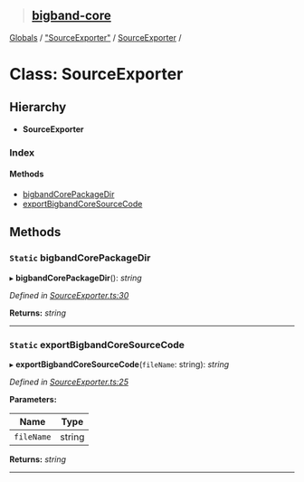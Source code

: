 > ## [bigband-core](../README.md)

[Globals](../globals.md) / ["SourceExporter"](../modules/_sourceexporter_.md) / [SourceExporter](_sourceexporter_.sourceexporter.md) /

# Class: SourceExporter

## Hierarchy

* **SourceExporter**

### Index

#### Methods

* [bigbandCorePackageDir](_sourceexporter_.sourceexporter.md#static-bigbandcorepackagedir)
* [exportBigbandCoreSourceCode](_sourceexporter_.sourceexporter.md#static-exportbigbandcoresourcecode)

## Methods

### `Static` bigbandCorePackageDir

▸ **bigbandCorePackageDir**(): *string*

*Defined in [SourceExporter.ts:30](https://github.com/imaman/bigband/blob/1dee7b5/packages/core/src/SourceExporter.ts#L30)*

**Returns:** *string*

___

### `Static` exportBigbandCoreSourceCode

▸ **exportBigbandCoreSourceCode**(`fileName`: string): *string*

*Defined in [SourceExporter.ts:25](https://github.com/imaman/bigband/blob/1dee7b5/packages/core/src/SourceExporter.ts#L25)*

**Parameters:**

Name | Type |
------ | ------ |
`fileName` | string |

**Returns:** *string*

___